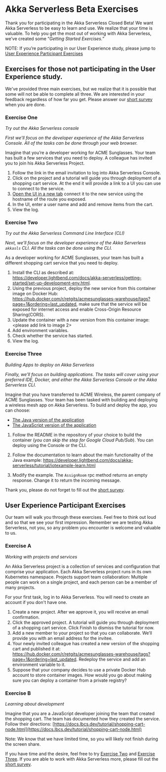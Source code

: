 # Akka Serverless Beta Exercises

Thank you for participating in the Akka Serverless Closed Beta! We want Akka Serverless to be easy to learn and use. We realize that your time is valuable. To help you get the most out of working with Akka Serverless, we’ve created some “_Getting Started Exercises._” 

NOTE: If you’re participating in our User Experience study, please jump to [User Experience Participant Exercises](#user-experience-participant-exercises)

## Exercises for those not participating in the User Experience study. 

We've provided three main exercises, but we realize that it is possible that some will not be able to complete all three. We are interested in your feedback regardless of how far you get. Please answer our [short survey](https://lightbend.qualtrics.com/jfe/form/SV_1CkcF7hvg40BLmu) when you are done.

### Exercise One 
*Try out the Akka Serverless console*

_First we’ll focus on the developer experience of the Akka Serverless Console. All of the tasks can be done through your web browser._

Imagine that you’re a developer working for ACME Sunglasses. Your team has built a few services that you need to deploy. A colleague has invited you to join his Akka Serverless Project.


1. Follow the link in the email invitation to log into Akka Serverless Console.
2. Click on the project and a tutorial will guide you through deployment of a shopping cart service. At the end it will provide a link to a UI you can use to connect to the service.
3. [Open the UI in a new tab](https://static.akkaserverless.com/js-shopping-cart/index.html) connect it to the new service using the hostname of the route you exposed. 
4. In the UI, enter a user name and add and remove items from the cart.
5. View the log.


### Exercise Two
*Try out the Akka Serverless Command Line Interface (CLI)*

_Next, we’ll focus on the developer experience of the Akka Serverless `akkasls` CLI. All the tasks can be done using the CLI._

As a developer working for ACME Sunglasses, your team has built a different shopping cart service that you need to deploy. 


1. Install the CLI as described at: https://developer.lightbend.com/docs/akka-serverless/getting-started/set-up-development-env.html.
2. Using the previous project, deploy the new service from this container image on Docker Hub: https://hub.docker.com/r/retgits/acmesunglasses-warehouse/tags?page=1&ordering=last_updated, make sure that the service will be exposed for internet access and enable Cross-Origin Resource Sharing(CORS).
3. Update the container with a new version from this container image: <please add link to image 2> 
4. Add environment variables.
4. Check whether the service has started.
5. View the log.


### Exercise Three
*Building Apps to deploy on Akka Serverless*

_Finally, we’ll focus on building applications. The tasks will cover using your preferred IDE, Docker, and either the Akka Serverless Console or the Akka Serverless CLI._

Imagine that you have transferred to ACME Wireless, the parent company of ACME Sunglasses. Your team has been tasked with building and deploying a wireless mesh app on Akka Serverless. To build and deploy the app, you can choose:


*   [The Java version of the application](https://github.com/lightbend-labs/akkaserverless-wirelessmesh-java)
*   [The JavaScript version of the application](https://github.com/lightbend-labs/akkaserverless-wirelessmesh-javascript) 

1. Follow the README in the repository of your choice to build the container (_you can skip the step for Google Cloud Pub/Sub_). You can deploy using the Console or the CLI.

2. Follow the documentation to learn about the main functionality of the Java example: https://developer.lightbend.com/docs/akka-serverless/tutorial/iotexample-learn.html

3. Modify the example. The `AssignRoom` rpc method returns an empty response. Change it to return the incoming message. 

Thank you, please do not forget to fill out the [short survey](https://lightbend.qualtrics.com/jfe/form/SV_1CkcF7hvg40BLmu).


## User Experience Participant Exercises

Our team will walk you through these exercises. Feel free to think out loud and so that we see your first impression. Remember we are testing Akka Serverless, not you, so any problem you encounter is welcome and valuable to us.

### Exercise A 
*Working with projects and services*

An Akka Serverless project is a collection of services and configuration that comprise your application. Each Akka Serverless project runs in its own Kubernetes namespace. Projects support team collaboration: Multiple people can work on a single project, and each person can be a member of many projects.

For your first task, log in to Akka Serverless. You will need to create an account if you don't have one.

1. Create a new project. After we approve it, you will receive an email confirmation.
2. Click the approved project. A tutorial will guide you through deployment of a shopping cart service. Click Finish to dismiss the tutorial for now. 
2. Add a new member to your project so that you can collaborate. We’ll provide you with an email address for the invitee. 
3. Your newly invited colleague has created a new version of the shopping cart and published it at: https://hub.docker.com/r/retgits/acmesunglasses-warehouse/tags?page=1&ordering=last_updated. Redeploy the service and add an environment variable to it.
4. Suppose that your company decides to use a private Docker Hub account to store container images. How would you go about making sure you can deploy a container from a private registry?

### Exercise B
*Learning about development*

Imagine that you are a JavaScript developer joining the team that created the shopping cart. The team has documented how they created the service. Follow their directions: [https://docs.lbcs.dev/tutorial/shopping-cart-node.html](https://docs.lbcs.dev/tutorial/shopping-cart-node.html)

Note: We know that we have limited time, so you will likely not finish during the screen share.

If you have time and the desire, feel free to try [Exercise Two](#exercise-two) and [Exercise Three](#exercise-three). If you are able to work with Akka Serverless more, please  fill out the [short survey](https://lightbend.qualtrics.com/jfe/form/SV_1CkcF7hvg40BLmu).
